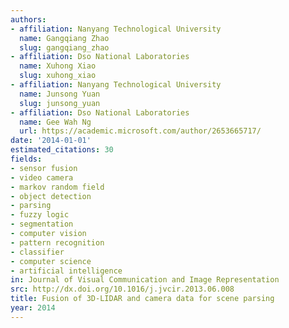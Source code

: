 ```yaml
---
authors:
- affiliation: Nanyang Technological University
  name: Gangqiang Zhao
  slug: gangqiang_zhao
- affiliation: Dso National Laboratories
  name: Xuhong Xiao
  slug: xuhong_xiao
- affiliation: Nanyang Technological University
  name: Junsong Yuan
  slug: junsong_yuan
- affiliation: Dso National Laboratories
  name: Gee Wah Ng
  url: https://academic.microsoft.com/author/2653665717/
date: '2014-01-01'
estimated_citations: 30
fields:
- sensor fusion
- video camera
- markov random field
- object detection
- parsing
- fuzzy logic
- segmentation
- computer vision
- pattern recognition
- classifier
- computer science
- artificial intelligence
in: Journal of Visual Communication and Image Representation
src: http://dx.doi.org/10.1016/j.jvcir.2013.06.008
title: Fusion of 3D-LIDAR and camera data for scene parsing
year: 2014
---
```

